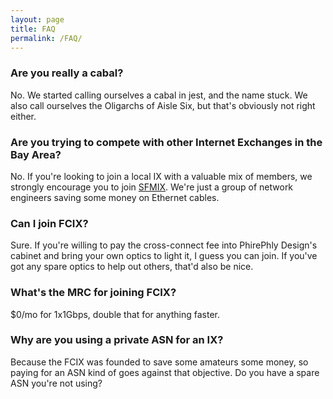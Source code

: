 ```yaml
---
layout: page
title: FAQ
permalink: /FAQ/
---
```


### Are you really a cabal?

No. We started calling ourselves a cabal in jest, and the name stuck.
We also call ourselves the Oligarchs of Aisle Six, but that's obviously not right either.

### Are you trying to compete with other Internet Exchanges in the Bay Area?

No. If you're looking to join a local IX with a valuable mix of members, we strongly encourage you to join [SFMIX](https://sfmix.org/). We're just a group of network engineers saving some money on Ethernet cables.

### Can I join FCIX?

Sure. If you're willing to pay the cross-connect fee into PhirePhly Design's cabinet and bring your own optics to light it, I guess you can join. If you've got any spare optics to help out others, that'd also be nice.

### What's the MRC for joining FCIX?

$0/mo for 1x1Gbps, double that for anything faster.

### Why are you using a private ASN for an IX?

Because the FCIX was founded to save some amateurs some money, so paying for an ASN kind of goes against that objective. Do you have a spare ASN you're not using?

